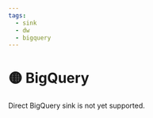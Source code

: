 ```yaml
---
tags:
  - sink
  - dw
  - bigquery
---
```


# 🟡 BigQuery

Direct BigQuery sink is not yet supported.
